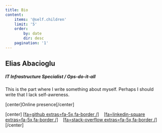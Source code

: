 ```yaml
---
title: Bio
content:
    items: '@self.children'
    limit: '5'
    order:
        by: date
        dir: desc
    pagination: '1'
---
```


## Elias Abacioglu
##### IT Infrastructure Specialist / Ops-do-it-all

This is the part where I write something about myself.
Perhaps I should write that I lack self-awreness.

[center]Online presence[/center]

[center]
[[fa=github extras=fa-5x,fa-border /]](https://github.com/Raboo) &nbsp;&nbsp;
[[fa=linkedin-square extras=fa-5x,fa-border /]](https://linkedin.com/in/elias82) &nbsp;&nbsp;
[[fa=stack-overflow extras=fa-5x,fa-border /]](https://stackoverflow.com/users/1425670/raboo) &nbsp;&nbsp;
[/center]